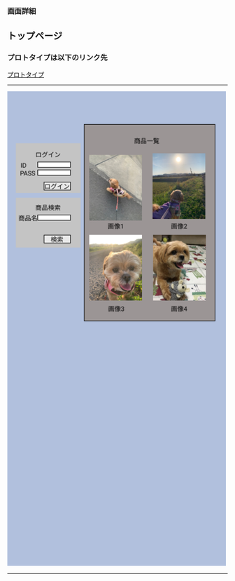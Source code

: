 ### 画面詳細
## トップページ
### プロトタイプは以下のリンク先
[プロトタイプ](https://www.figma.com/file/biEi6ayxkLResA2vjhIm4V/Untitled?node-id=1%3A2)
*****
<img src="./img/toppage.png" width="500">

*****
